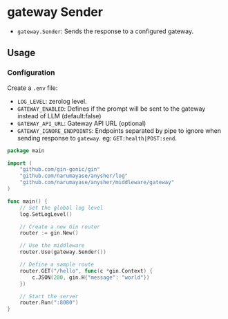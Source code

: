 # gateway Sender

* `gateway.Sender`: Sends the response to a configured gateway.

## Usage

### Configuration

Create a `.env` file:

- `LOG_LEVEL`: zerolog level.
- `GATEWAY_ENABLED`: Defines if the prompt will be sent to the gateway instead of LLM (default:false)
- `GATEWAY_API_URL`: Gateway API URL (optional)
- `GATEWAY_IGNORE_ENDPOINTS`: Endpoints separated by pipe to ignore when sending response to `gateway`. eg:
  `GET:health|POST:send`.

```go
package main

import (
	"github.com/gin-gonic/gin"
	"github.com/narumayase/anysher/log"
	"github.com/narumayase/anysher/middleware/gateway"
)

func main() {
	// Set the global log level
	log.SetLogLevel()

	// Create a new Gin router
	router := gin.New()

	// Use the middleware
	router.Use(gateway.Sender())

	// Define a sample route
	router.GET("/hello", func(c *gin.Context) {
		c.JSON(200, gin.H{"message": "world"})
	})

	// Start the server
	router.Run(":8080")
}
```
